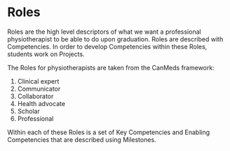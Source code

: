 # Roles
Roles are the high level descriptors of what we want a professional physiotherapist to be able to do upon graduation. Roles are described with Competencies. In order to develop Competencies within these Roles, students work on Projects.

The Roles for physiotherapists are taken from the CanMeds framework:
1. Clinical expert
2. Communicator
3. Collaborator
4. Health advocate
5. Scholar
6. Professional

Within each of these Roles is a set of Key Competencies and Enabling Competencies that are described using Milestones.
